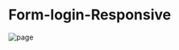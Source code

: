 # Form-login-Responsive
![page](https://user-images.githubusercontent.com/43300766/226800617-a4219deb-9c13-4322-a65f-49d7ece9b4f4.jpg)
